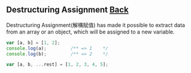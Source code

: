 ## Destructuring Assignment [Back](./../es6.md)

Destructuring Assignment(解構賦值) has made it possible to extract data from an array or an object, which will be assigned to a new variable.

```js
var [a, b] = [1, 2];
console.log(a);         /** => 1    */
console.log(b);         /** => 2    */

var [a, b, ...rest] = [1, 2, 3, 4, 5];
```
